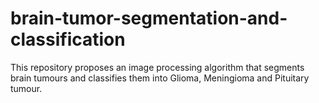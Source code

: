 # brain-tumor-segmentation-and-classification
This repository proposes an image processing algorithm that segments brain tumours and classifies them into Glioma, Meningioma and Pituitary tumour.
